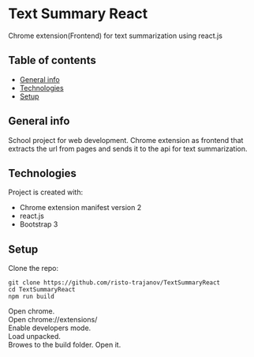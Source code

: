 # Text Summary React

Chrome extension(Frontend) for text summarization using react.js

## Table of contents
* [General info](#general-info)
* [Technologies](#technologies)
* [Setup](#setup)

## General info
School project for web development.
Chrome extension as frontend that extracts the url from pages and sends it to the api for text summarization.
	
## Technologies
Project is created with:
* Chrome extension manifest version 2
* react.js
* Bootstrap 3
	
## Setup

Clone the repo:

    git clone https://github.com/risto-trajanov/TextSummaryReact
    cd TextSummaryReact
    npm run build
    
  Open chrome.  
  Open chrome://extensions/  
  Enable developers mode.  
  Load unpacked.  
  Browes to the build folder.
  Open it.

